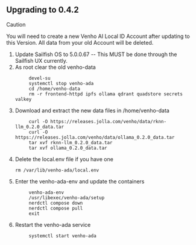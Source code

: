 ## Upgrading to 0.4.2

>[!CAUTION]
>
>You will need to create a new Venho AI Local ID Account after updating to this Version. All data from your old Account will be deleted.

1. Update Sailfish OS to 5.0.0.67 -- This MUST be done through the Sailfish UX currently.
3. As root clear the old venho-data
   ```
        devel-su
        systemctl stop venho-ada
        cd /home/venho-data
        rm -r frontend-httpd ipfs ollama qdrant quadstore secrets valkey
   ```
4. Download and extract the new data files in /home/venho-data
   ```
        curl -O https://releases.jolla.com/venho/data/rknn-llm_0.2.0_data.tar
        curl -O https://releases.jolla.com/venho/data/ollama_0.2.0_data.tar
        tar xvf rknn-llm_0.2.0_data.tar
        tar xvf ollama_0.2.0_data.tar
   ```
5. Delete the local.env file if you have one
   ```
   rm /var/lib/venho-ada/local.env
   ```
6. Enter the venho-ada-env and update the containers
   ```
        venho-ada-env
        /usr/libexec/venho-ada/setup
        nerdctl compose down
        nerdctl compose pull
        exit
   ```
7. Restart the venho-ada service
   ```
        systemctl start venho-ada
   ```
